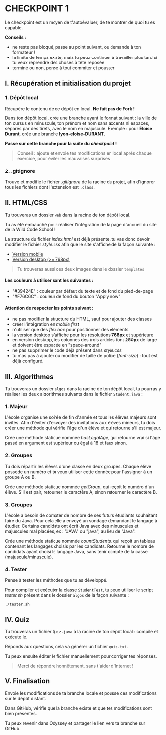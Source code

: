 # CHECKPOINT 1

Le checkpoint est un moyen de t'autoévaluer, de te montrer de quoi tu es capable.

**Conseils :**

* ne reste pas bloqué, passe au point suivant, ou demande à ton formateur !
* la limite de temps existe, mais tu peux continuer à travailler plus tard si tu veux reprendre des choses à tête reposée
* terminé ou non, pense à tout commiter et pousser

## I. Récupération et initialisation du projet

### 1. Dépôt local

Récupère le contenu de ce dépôt en local. **Ne fait pas de Fork !**

Dans ton dépôt local, crée une branche ayant le format suivant : la ville de ton cursus en minuscule, ton prénom et nom sans accents ni espaces, séparés par des tirets, avec le nom en majuscule. Exemple : pour **Éloïse Durant**, crée une branche **lyon-eloise-DURANT**.

**Passe sur cette branche pour la suite du *checkpoint* !**

> Conseil : ajoute et envoie tes modifications en local après chaque exercice, pour éviter les mauvaises surprises

### 2. .gitignore

Trouve et modifie le fichier *.gitignore* de la racine du projet, afin d'ignorer tous les fichiers dont l'extension est `.class`.

## II. HTML/CSS

Tu trouveras un dossier `web` dans la racine de ton dépôt local.

Tu as été embauché pour réaliser l'intégration de la page d'accueil du site de la Wild Code School !

La structure du fichier *index.html* est déjà présente, tu vas donc devoir modifier le fichier *style.css* afin que le site s'affiche de la façon suivante :

* [Version mobile](./templates/template-mobile.png)
* [Version desktop (>= 768px)](./templates/template-desktop.png)

> Tu trouveras aussi  ces deux images dans le dossier `templates`

#### Les couleurs à utiliser sont les suivantes :

* "#39424E" : couleur par défaut du texte et de fond du pied-de-page
* "#F76C6C" : couleur de fond du bouton "Apply now"

#### Attention de respecter les points suivant : 

* ne pas modifier la structure du HTML, sauf pour ajouter des classes
* créer l'intégration en *mobile first*
* n'utiliser que des *flex box* pour positionner des éléments
* la version desktop s'affiche pour les résolutions **768px** et supérieure
* en version desktop, les colonnes des trois articles font **250px** de large et doivent être espacée en "space-around"
* ne pas supprimer le code déjà présent dans *style.css*
* tu n'as pas à ajouter ou modifier de taille de police (*font-size*) : tout est déjà configuré.

## III. Algorithmes

Tu trouveras un dossier `algos` dans la racine de ton dépôt local, tu pourras y réaliser les deux algorithmes suivants dans le fichier `Student.java` :

### 1. Majeur

L'école organise une soirée de fin d'année et tous les élèves majeurs sont invités. Afin d'éviter d'envoyer des invitations aux élèves mineurs, tu dois créer une méthode qui vérifie l'âge d'un élève et qui retourne s'il est majeur.

Crée une méthode statique nommée *hasLegalAge*, qui retourne vrai si l'âge passé en argument est supérieur ou égal à 18 et faux sinon.

### 2. Groupes

Tu dois répartir les élèves d'une classe en deux groupes. Chaque élève possède un numéro et tu veux utiliser cette donnée pour l'assigner à un groupe A ou B.

Crée une méthode statique nommée *getGroup*, qui reçoit le numéro d'un élève. S'il est pair, retourner le caractère A, sinon retourner le caractère B.

### 3. Groupes

L'école a besoin de compter de nombre de ses futurs étudiants souhaitant faire du Java. Pour cela elle a envoyé un sondage demandant le langage à étudier. Certains candidats ont écrit Java avec des minuscules et majuscules mal placées, ex : "JAVA" ou "java", au lieu de "Java".

Crée une méthode statique nommée *countStudents*, qui reçoit un tableau contenant les langages choisis par les candidats. Retourne le nombre de candidats ayant choisi le langage Java, sans tenir compte de la casse (majuscule/minuscule).

### 4. Tester

Pense à tester les méthodes que tu as développé. 

Pour compiler et exécuter la classe `StudentTest`, tu peux utiliser le script *tester.sh* présent dans le dossier `algos` de la façon suivante :

``` bash
./tester.sh
```

## IV. Quiz

Tu trouveras un fichier `Quiz.java` à la racine de ton dépôt local : compile et exécute le.

Réponds aux questions, cela va générer un fichier `quiz.txt`.

Tu peux ensuite éditer le fichier manuellement pour corriger tes réponses.

> Merci de répondre honnêtement, sans t'aider d'Internet !

## V. Finalisation

Envoie les modifications de ta branche locale et pousse ces modifications sur le dépôt distant.

Dans GitHub, vérifie que la branche existe et que tes modifications sont bien présentes.

Tu peux revenir dans Odyssey et partager le lien vers ta branche sur GitHub.
